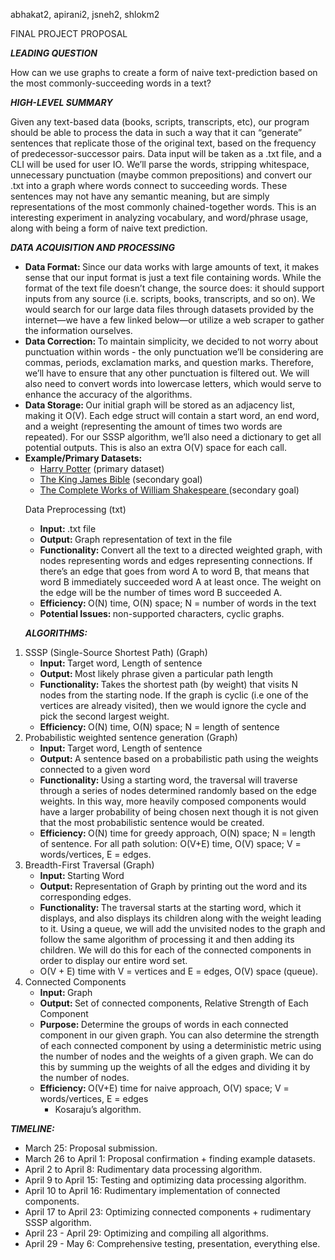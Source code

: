 <!-- Yay, no errors, warnings, or alerts! -->

<p>
abhakat2, apirani2, jsneh2, shlokm2
</p>
<p>
FINAL PROJECT PROPOSAL
</p>
<p>
<strong><em>LEADING QUESTION</em></strong>
</p>
<p>
How can we use graphs to create a form of naive text-prediction based on the most commonly-succeeding words in a text?
</p>
<p>
<strong><em>HIGH-LEVEL SUMMARY</em></strong>
</p>
<p>
Given any text-based data (books, scripts, transcripts, etc), our program should be able to process the data in such a way that it can “generate” sentences that replicate those of the original text, based on the frequency of predecessor-successor pairs. Data input will be taken as a .txt file, and a CLI will be used for user IO. We’ll parse the words, stripping whitespace, unnecessary punctuation (maybe common prepositions) and convert our .txt into a graph where words connect to succeeding words. These sentences may not have any semantic meaning, but are simply representations of the most commonly chained-together words. This is an interesting experiment in analyzing vocabulary, and word/phrase usage, along with being a form of naive text prediction.
</p>
<p>
<strong><em>DATA ACQUISITION AND PROCESSING</em></strong>
</p>
<ul>

<li><strong>Data Format: </strong>Since our data works with large amounts of text, it makes sense that our input format is just a text file containing words. While the format of the text file doesn’t change, the source does: it should support inputs from any source (i.e. scripts, books, transcripts, and so on). We would search for our large data files through datasets provided by the internet—we have a few linked below—or utilize a web scraper to gather the information ourselves.

<li><strong>Data Correction: </strong>To maintain simplicity, we decided to not worry about punctuation within words - the only punctuation we’ll be considering are commas, periods, exclamation marks, and question marks. Therefore, we’ll have to ensure that any other punctuation is filtered out. We will also need to convert words into lowercase letters, which would serve to enhance the accuracy of the algorithms.

<li><strong>Data Storage: </strong>Our initial graph will be stored as an adjacency list, making it O(V). Each edge struct will contain a start word, an end word, and a weight (representing the amount of times two words are repeated). For our SSSP algorithm, we’ll also need a dictionary to get all potential outputs. This is also an extra O(V) space for each call.

<li><strong>Example/Primary Datasets:</strong> 
<ul>
 
<li><a href="https://github.com/formcept/whiteboard/tree/master/nbviewer/notebooks/data/harrypotter">Harry Potter</a> (primary dataset)
 
<li><a href="https://raw.githubusercontent.com/mxw/grmr/master/src/finaltests/bible.txt">The King James Bible</a> (secondary goal)
 
<li><a href="https://ocw.mit.edu/ans7870/6/6.006/s08/lecturenotes/files/t8.shakespeare.txt">The Complete Works of William Shakespeare</a><span style="text-decoration:underline;"> </span>(secondary goal)
</li> 
</ul>
</li> 
</ul>
<ol>

 Data Preprocessing (txt) 
<ul>
 
<li><strong>Input: </strong>.txt file
 
<li><strong>Output: </strong>Graph representation of text in the file
 
<li><strong>Functionality: </strong>Convert all the text to a directed weighted graph, with nodes representing words and edges representing connections. If there’s an edge that goes from word A to word B, that means that word B immediately succeeded word A at least once. The weight on the edge will be the number of times word B succeeded A.
 
<li><strong>Efficiency: </strong>O(N) time, O(N) space; N = number of words in the text
 
<li><strong>Potential Issues: </strong>non-supported characters, cyclic graphs. 
</li> 
</ul>

<p>
<strong><em>ALGORITHMS:</em></strong>
</p>
 
<li>SSSP (Single-Source Shortest Path) (Graph) 
<ul>
 
<li><strong>Input: </strong>Target word, Length of sentence
 
<li><strong>Output: </strong>Most likely phrase given a particular path length
 
<li><strong>Functionality: </strong>Takes the shortest path (by weight) that visits N nodes from the starting node. If the graph is cyclic (i.e one of the vertices are already visited), then we would ignore the cycle and pick the second largest weight.
 
<li><strong>Efficiency: </strong>O(N) time, O(N) space; N = length of sentence
</li> 
</ul>

<li>Probabilistic weighted sentence generation (Graph) 
<ul>
 
<li><strong>Input: </strong>Target word, Length of sentence
 
<li><strong>Output: </strong>A sentence based on a probabilistic path using the weights connected to a given word
 
<li><strong>Functionality: </strong>Using a starting word, the traversal will traverse through a series of nodes determined randomly based on the edge weights. In this way, more heavily composed components would have a larger probability of being chosen next though it is not given that the most probabilistic sentence would be created. 
</li> 
<li><strong>Efficiency: </strong>O(N) time for greedy approach, O(N) space; N = length of sentence. For all path solution: O(V+E) time, O(V) space; V = words/vertices, E = edges.
</ul>

<li>Breadth-First Traversal (Graph) 
<ul>
 
<li><strong>Input: </strong>Starting Word
 
<li><strong>Output: </strong>Representation of Graph by printing out the word and its corresponding edges.
 
<li><strong>Functionality: </strong>The traversal starts at the starting word, which it displays, and also displays its children along with the weight leading to it. Using a queue, we will add the unvisited nodes to the graph and follow the same algorithm of processing it and then adding its children. We will do this for each of the connected components in order to display our entire word set.
 
<li>O(V + E) time with V = vertices and E = edges, O(V) space (queue).
</li> 
</ul>

<li>Connected Components
<ul>
<li><strong>Input: </strong>Graph

<li><strong>Output: </strong>Set of connected components, Relative Strength of Each Component

<li><strong>Purpose: </strong>Determine the groups of words in each connected component in our given graph. You can also determine the strength of each connected component by using a deterministic metric using the number of nodes and the weights of a given graph. We can do this by summing up the weights of all the edges and dividing it by the number of nodes. 
<li><strong>Efficiency: </strong>O(V+E) time for naive approach, O(V) space; V = words/vertices, E = edges
<ul>
 
<li>Kosaraju’s algorithm. 
</li> 
</ul>
</ul>
</li> 
</ol>
<p>
<strong><em>TIMELINE:</em></strong>
</p>
<ul>

<li>March 25: Proposal submission.

<li>March 26 to April 1: Proposal confirmation + finding example datasets.

<li>April 2 to April 8: Rudimentary data processing algorithm.

<li>April 9 to April 15: Testing and optimizing data processing algorithm.

<li>April 10 to April 16: Rudimentary implementation of connected components.

<li>April 17 to April 23: Optimizing connected components + rudimentary SSSP algorithm.

<li>April 23 - April 29: Optimizing and compiling all algorithms.

<li>April 29 - May 6: Comprehensive testing, presentation, everything else.
</li>
</ul>
